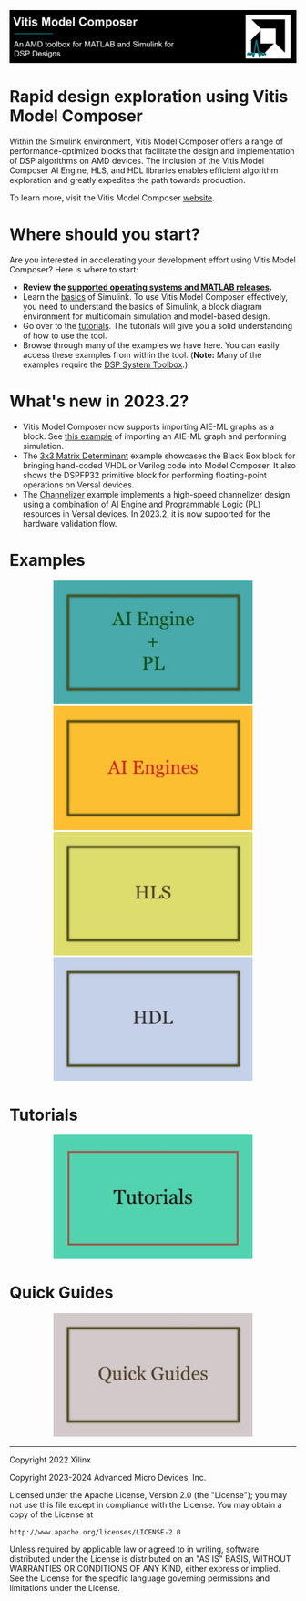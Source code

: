 ![](Images/github_banner.png)

# Rapid design exploration using Vitis Model Composer<a name="introduction"></a>

Within the Simulink environment, Vitis Model Composer offers a range of performance-optimized blocks that facilitate the design and implementation of DSP algorithms on AMD devices. The inclusion of the Vitis Model Composer AI Engine, HLS, and HDL libraries enables efficient algorithm exploration and greatly expedites the path towards production.

To learn more, visit the Vitis Model Composer [website](https://www.xilinx.com/products/design-tools/vitis/vitis-model-composer.html).

# Where should you start?
Are you interested in accelerating your development effort using Vitis Model Composer? Here is where to start:
* **Review the [supported operating systems and MATLAB releases](https://github.com/Xilinx/Vitis_Model_Composer/wiki/System-Requirements-for-Vitis-Model-Composer).**
* Learn the [basics](/Tutorials/Simulink_Basics/README.md) of Simulink. To use Vitis Model Composer effectively, you need to understand the basics of Simulink, 
a block diagram environment for multidomain simulation and model-based design.
* Go over to the [tutorials](/Tutorials/README.md). The tutorials will give you a solid understanding of how to use the tool.
* Browse through many of the examples we have here. You can easily access these examples from within the tool. (**Note:** Many of the examples require the [DSP System Toolbox](https://www.mathworks.com/products/dsp-system.html).)


# What's new in 2023.2?
* Vitis Model Composer now supports importing AIE-ML graphs as a block. See [this example](./Examples/AIENGINE/Importing_AIE_blocks/AIE_ML_Graph_Import) of importing an AIE-ML graph and performing simulation.
* The [3x3 Matrix Determinant](./Examples/HDL/Floating_Point/3x3_Matrix_Determinant) example showcases the Black Box block for bringing hand-coded VHDL or Verilog code into Model Composer. It also shows the DSPFP32 primitive block for performing floating-point operations on Versal devices.
* The [Channelizer](./Examples/AIENGINE_plus_PL/AIE_HLS/Channelizer) example implements a high-speed channelizer design using a combination of AI Engine and Programmable Logic (PL) resources in Versal devices. In 2023.2, it is now supported for the hardware validation flow.

# Examples

<p align="center">
  <a href="./Examples/AIENGINE_plus_PL/README.md"><img src="Images/hetero.jpg" width="350"></a>  
  <a href="./Examples/AIENGINE/README.md"> <img src="Images/aiengines.jpg" width="350"></a>
  <a href="./Examples/HLS/README.md"><img src="Images/hls.jpg" width="350"></a>
  <a href="./Examples/HDL/README.md"><img src="Images/hdl.jpg" width="350"></a>
</p>

# Tutorials
<p align="center">
   <a href="./Tutorials/README.md"><img src="Images/tutorials.jpg" width="350" ></a>
</p>
    
# Quick Guides<a name="quick_guides"></a>
<p align="center">
   <a href="./QuickGuides/README.md"><img src="Images/QuickGuides.jpg" width="350" ></a>
</p>

--------------
Copyright 2022 Xilinx

Copyright 2023-2024 Advanced Micro Devices, Inc.

Licensed under the Apache License, Version 2.0 (the "License");
you may not use this file except in compliance with the License.
You may obtain a copy of the License at

    http://www.apache.org/licenses/LICENSE-2.0

Unless required by applicable law or agreed to in writing, software
distributed under the License is distributed on an "AS IS" BASIS,
WITHOUT WARRANTIES OR CONDITIONS OF ANY KIND, either express or implied.
See the License for the specific language governing permissions and
limitations under the License.
